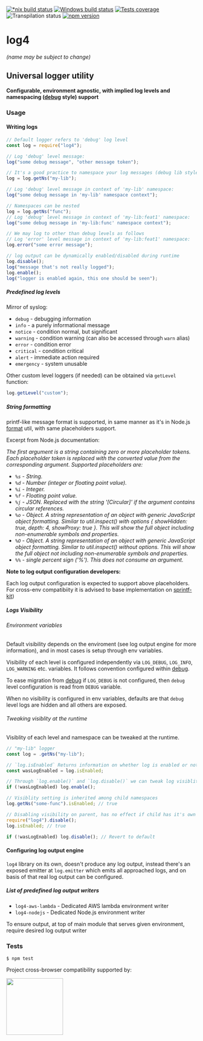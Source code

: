 [![*nix build status][nix-build-image]][nix-build-url]
[![Windows build status][win-build-image]][win-build-url]
[![Tests coverage][cov-image]][cov-url]
![Transpilation status][transpilation-image]
[![npm version][npm-image]][npm-url]

# log4

_(name may be subject to change)_

## Universal logger utility

**Configurable, environment agnostic, with implied log levels and namespacing ([debug](https://github.com/visionmedia/debug#debug) style) support**

### Usage

#### Writing logs

```javascript
// Default logger refers to 'debug' log level
const log = require("log4");

// Log 'debug' level message:
log("some debug message", "other message token");

// It's a good practice to namespace your log messages (debug lib style) e.g.
log = log.getNs("my-lib");

// Log 'debug' level message in context of 'my-lib' namespace:
log("some debug message in 'my-lib' namespace context");

// Namespaces can be nested
log = log.getNs("func");
// Log 'debug' level message in context of 'my-lib:feat1' namespace:
log("some debug message in 'my-lib:func' namespace context");

// We may log to other than debug levels as follows
// Log 'error' level message in context of 'my-lib:feat1' namespace:
log.error("some error message");

// log output can be dynamically enabled/disabled during runtime
log.disable();
log("message that's not really logged");
log.enable();
log("logger is enabled again, this one should be seen");
```

##### Predefined log levels

Mirror of syslog:

*   `debug` - debugging information
*   `info` - a purely informational message
*   `notice` - condition normal, but significant
*   `warning` - condition warning (can also be accessed through `warn` alias)
*   `error` - condition error
*   `critical` - condition critical
*   `alert` - immediate action required
*   `emergency` - system unusable

Other custom level loggers (if needed) can be obtained via `getLevel` function:

```javascript
log.getLevel("custom");
```

##### String formatting

printf-like message format is supported, in same manner as it's in Node.js [format](https://nodejs.org/api/util.html#util_util_format_format_args) util, with same placeholders support.

Excerpt from Node.js documentation:

_The first argument is a string containing zero or more placeholder tokens. Each placeholder token is replaced with the converted value from the corresponding argument. Supported placeholders are:_

*   _`%s` - String._
*   _`%d` - Number (integer or floating point value)._
*   _`%i` - Integer._
*   _`%f` - Floating point value._
*   _`%j` - JSON. Replaced with the string '[Circular]' if the argument contains circular references._
*   _`%o` - Object. A string representation of an object with generic JavaScript object formatting. Similar to util.inspect() with options { showHidden: true, depth: 4, showProxy: true }. This will show the full object including non-enumerable symbols and properties._
*   _`%O` - Object. A string representation of an object with generic JavaScript object formatting. Similar to util.inspect() without options. This will show the full object not including non-enumerable symbols and properties._
*   _`%%` - single percent sign ('%'). This does not consume an argument._

**Note to log output configuration developers:**

Each log output configuration is expected to support above placeholders. For cross-env compatibiity it is advised to base implementation on [sprintf-kit](https://github.com/medikoo/sprintf-kit))

##### Logs Visibility

###### Environment variables

Default visibility depends on the enviroment (see log output engine for more information), and in most cases is setup through env variables.

Visibility of each level is configured independently via `LOG_DEBUG`, `LOG_INFO`, `LOG_WARNING` etc. variables. It follows convention configured
within [debug](https://github.com/visionmedia/debug#windows-note).

To ease migration from [debug](https://github.com/visionmedia/debug) if `LOG_DEBUG` is not configured, then `debug` level configuration is read from `DEBUG` variable.

When no visibility is configured in env variables, defaults are that `debug` level logs are hidden and all others are exposed.

###### Tweaking visiblity at the runtime

Visiblity of each level and namespace can be tweaked at the runtime.

```javascript
// "my-lib" logger
const log = .getNs("my-lib");

// `log.isEnabled` Returns information on whether log is enabled or not
const wasLogEnabled = log.isEnabled;

// Through `log.enable()` and `log.disable()` we can tweak log visiblity at runtime
if (!wasLogEnabled) log.enable();

// Visiblity setting is inherited among child namespaces
log.getNs("some-func").isEnabled; // true

// Disabling visibility on parent, has no effect if child has it's own visiblity setting
require("log4").disable();
log.isEnabled; // true

if (!wasLogEnabled) log.disable(); // Revert to default
```

#### Configuring log output engine

`log4` library on its own, doesn't produce any log output, instead there's an exposed emitter at `log.emitter`
which emits all approached logs, and on basis of that real log output can be configured.

##### List of predefined log output writers

*   `log4-aws-lambda` - Dedicated AWS lambda environment writer
*   `log4-nodejs` - Dedicated Node.js environment writer

To ensure output, at top of main module that serves given environment, require desired log output writer

### Tests

    $ npm test

Project cross-browser compatibility supported by:

<a href="https://browserstack.com"><img src="https://bstacksupport.zendesk.com/attachments/token/Pj5uf2x5GU9BvWErqAr51Jh2R/?name=browserstack-logo-600x315.png" height="150" /></a>

[nix-build-image]: https://semaphoreci.com/api/v1/medikoo-org/log4/branches/master/shields_badge.svg
[nix-build-url]: https://semaphoreci.com/medikoo-org/log4
[win-build-image]: https://ci.appveyor.com/api/projects/status/i77xe4unnscrkews?svg=true
[win-build-url]: https://ci.appveyor.com/project/medikoo/log4
[cov-image]: https://img.shields.io/codecov/c/github/medikoo/log4.svg
[cov-url]: https://codecov.io/gh/medikoo/log4
[transpilation-image]: https://img.shields.io/badge/transpilation-free-brightgreen.svg
[npm-image]: https://img.shields.io/npm/v/log4.svg
[npm-url]: https://www.npmjs.com/package/log4

